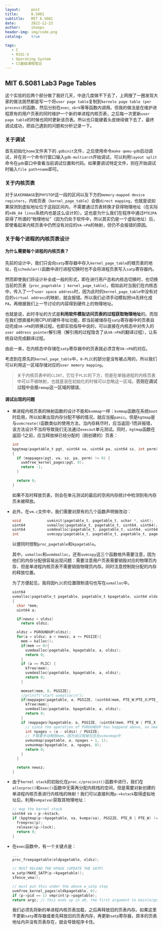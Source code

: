 ```yaml
---
layout:		post
title:		6.S081
subtitle:	MIT 6.S081
date:		2022-12-23
author:		shaopu
header-img:	img/code.png
catalog:	true

tags:
   - C
   - RISC-V
   - Operating System
   - CS基础课程笔记
---
```


## MIT 6.S081 Lab3 Page Tables

这个实验的后两个部分做了我好几天，中途几度做不下去了，上网搜了一圈发现大家的做法居然都是写一个将`user page table`复制到`kernele page table (per process)`的函数，然后分别在`exec`, `sbrk`等等函数内调用。但我的做法是在维护进程原有的用户页表的同时维护一个新的单进程内核页表，之后每一次更新`user page table`的时候也同时更新该页表。所以也只能硬着头皮继续做下去了，最终调试成功，把自己遇到的问题和分析记录一下。

### 关于调试

首先初始化`home`文件夹下的`.gdbinit`文件，之后使用命令`make qemu-gdb`启动调试，并在另一个命令行窗口输入`gdb-multiarch`开始调试，可以利用`layout split`命令在`gdb`窗口中查看当前调试位置和代码。如果要调试特定文件，则在开始调试时输入`file path+name`即可。

### 关于内核页表

对于从`KERNBASE`到`PHYSTOP`这一段的区间以及下方的`memory-mapped device registers`，内核页表（`kernel_page_table`）会做`direct mapping`，也就是说如果探测到虚拟地址位于这段区间内，不需要通过页表转换才获得物理地址（在实际的`x86_64 linux`系统内也是这么设计的）。这也是为什么我们在程序中通过`PTE2PA`获得了所谓的“物理地址”（因为仍处于软件中，所以其实仍是一个虚拟地址）后，即使看起来内核页表中仍然没有对应的`VA->PA`的映射，但仍不会报错的原因。

### 关于每个进程的内核页表设计

#### 为什么需要每个进程的内核页表？

先前的设计中，我们只会向`satp`寄存器中存入`kernel_page_table`的根页表的地址，在`scheduler()`函数中进行进程切换时也不会将进程页表写入`satp`寄存器内。

然而即使我们将设计补全成一般的形式，即在进行用户态和内核态切换时，也切换当前的页表（`proc_pagetable | kernel_page_table`）。假如此时当我们在内核态中，传入了一个`user space address`时，因为此时的`kernel_page_table`中没有对应的`virtual address`的映射，就会报错。所以我们必须手动模拟把`VA`先转化成`PA`，再根据我们上一节讨论的内容得到硬件上的物理地址。

也就是说，此时寻址的方式是**利用软件模拟访问页表的过程获取物理地址**的。而现在我们想直接利用CPU的硬件寻址功能，即当前被储存在`satp`寄存器中的页表自动完成`VA->PA`的转换过程。也即实验指导中说的，可以直接在内核态中对传入的`user address pointer`解引用（解引用的过程隐含了从`VA->PA`的翻译过程），让系统自动完成翻译过程。

由此一来，在内核态中存储在`satp`寄存器中的页表就必须含有`VA->PA`的对应。

考虑到在原先的`kernel_page_table`中，`0-PLIC`的部分是没有被占用的，所以我们可以利用这一区域存储对应的`user memory mapping`。

> 关于内核页表中的`CLINT`，它位于`PLIC`的下方，但是在单独进程的内核页表中可以不做映射，也就是说在初始化的时候可以忽略这一区域。**否则在调试过程中会报`remap`这一区域的错误**。

#### 调试出现的问题

- 单进程内核页表的映射函数的设计不能和`kvmmap`一样：`kvmmap`函数在系统`boot`时启用，所以如果出现内存分配不够的情况，就应当报`panic`。但是`kgtmap`是与`uvmcreate()`函数类似的使用方法，当内存耗尽时，应当返回-1而非报错，该方法设计不当将导致我们无法通过`execout`单元测试。同时，`kgtmap`函数在返回-1之前，应当释放掉已经分配的（刚创建的）页表：

  ```c
  int
  kpgtmap(pagetable_t pgt, uint64 va, uint64 pa, uint64 sz, int perm)
  {
    if (mappages(pgt, va, sz, pa, perm) != 0) {
      uvmfree_kernel_pages(pgt, 0);
      return -1;
    }
      
    return 0;
  }
  ```

  如果不及时释放页表，则会在单元测试的最后的空闲内存统计中检测到有内存页未被释放。

- 此外，在`vm.c`文件中，我们需要对原有的几个函数声明做改动：

  ```c
  void            uvminit(pagetable_t, pagetable_t, uchar *, uint);
  uint64          uvmalloc(pagetable_t, pagetable_t, uint64, uint64);
  uint64          uvmdealloc(pagetable_t, pagetable_t, uint64, uint64);
  int             uvmcopy(pagetable_t, pagetable_t, pagetable_t, pagetable_t, uint64);
  ```

  以便同时控制`proc_pagetable`和`kpagetable`。

  其中，`uvmalloc`和`uvmdealloc`，还有`uvmcopy`这三个函数格外需要注意，因为他们的内存分配很容易出现问题：需要注意用户页表需要销毁对应的物理页内存，但是单进程内核页表不需要销毁物理页内存。同时注意控制刚分配的内存的释放位置。

  为了方便起见，我将因`PLIC`的位置限制语句也写在`uvmalloc`中。

  ```c
  uint64
  uvmalloc(pagetable_t pagetable, pagetable_t kpagetable, uint64 oldsz, uint64 newsz)
  {
    char *mem;
    uint64 a;
  
    if(newsz < oldsz)
      return oldsz;
  
    oldsz = PGROUNDUP(oldsz);
    for(a = oldsz; a < newsz; a += PGSIZE){
      mem = kalloc();
      if(mem == 0){
        uvmdealloc(pagetable, kpagetable, a, oldsz);
        return 0;
      }    
      if (a >= PLIC) {
        kfree(mem);
        uvmdealloc(pagetable, kpagetable, a, oldsz);
        return 0;
      }
        
      memset(mem, 0, PGSIZE);
      //printf("start uvmalloc\n");
      if(mappages(pagetable, a, PGSIZE, (uint64)mem, PTE_W|PTE_X|PTE_R|PTE_U) != 0){
        kfree(mem);
        uvmdealloc(pagetable, kpagetable, a, oldsz);
        return 0;
      }
      if (mappages(kpagetable, a, PGSIZE, (uint64)mem, PTE_W | PTE_X | PTE_R) != 0) {
        // since the operation of PGROUNDUP has happend above, no need to do it again
        int npages = (a - oldsz) / PGSIZE;
        // 不需要手动释放mem，因为该过程被包含在uvmunmap中
        uvmunmap(pagetable, a, npages + 1, 1);
        uvmunmap(kpagetable, a, npages, 0);
        return 0;
      }
    }
  
    return newsz;
  }
  ```

- 由于`kernel stack`的初始化在`proc.c/procinit()`函数中进行，我们在`allocproc()`和`exec()`函数中无需再分配内核栈的空间，但是需要对新创建的单进程内核页表进行内核栈的映射！我们可以直接利用`p->kstack`取得虚拟地址后，利用`kvmpa(va)`获取其物理地址：

  ```c
  // map the kernel stack
  uint64 va = p->kstack;
  if (kpgtmap(p->kpagetable, va, kvmpa(va), PGSIZE, PTE_R | PTE_W) != 0) {
    freeproc(p);
    release(&p->lock);
    return 0;
  }
  ```

- 在`exec`函数中，有一个关键点是：

  ```c
  ...
  proc_freepagetable(oldpagetable, oldsz);
  
  // MUST RELOAD THE KPAGE (UPDATE THE SATP)
  w_satp(MAKE_SATP(p->kpagetable));
  sfence_vma();
  
  // must put this under the above w_satp step
  uvmfree_kernel_pages(oldkpagetable, 0);
  if (p->pid == 1) vmprint(p->pagetable);
  return argc; // this ends up in a0, the first argument to main(argc, argv)
  ```

  我们必须先将新的单进程内核页表加载，之后再释放旧的页表内存。如果这里不更新`satp`寄存器或者先释放旧的页表内存，再更新`satp`寄存器，原本的页表地址内并没有页表存在，就会导致程序卡住。

